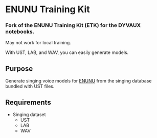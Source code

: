 # ENUNU Training Kit

### Fork of the ENUNU Training Kit (ETK) for the DYVAUX notebooks.
May not work for local training.

With UST, LAB, and WAV, you can easily generate models.

## Purpose

Generate singing voice models for [ENUNU](https://github.com/oatsu-gh/ENUNU) from the singing database bundled with UST files.

## Requirements

- Singing dataset
  - UST
  - LAB
  - WAV

